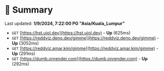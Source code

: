 # 📖 Summary
Last updated: **1/9/2024, 7:22:00 PG "Asia/Kuala_Lumpur"**

- `GET` [https://hst.ujol.dev](https://hst.ujol.dev) - **Up** (625ms)
- `GET` [https://reddviz.deno.dev/gimme](https://reddviz.deno.dev/gimme) - **Up** (3052ms)
- `GET` [https://reddviz.amar.kim/gimme](https://reddviz.amar.kim/gimme) - **Up** (291ms)
- `GET` [https://dumb.onrender.com](https://dumb.onrender.com) - **Up** (292ms)
